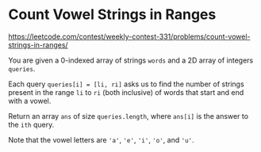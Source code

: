 # Count Vowel Strings in Ranges

https://leetcode.com/contest/weekly-contest-331/problems/count-vowel-strings-in-ranges/

You are given a 0-indexed array of strings `words` and a 2D array of integers `queries`.

Each query `queries[i] = [li, ri]` asks us to find the number of strings present in the range `li` to `ri` (both inclusive) of words that start and end with a vowel.

Return an array `ans` of size `queries.length`, where `ans[i]` is the answer to the `ith` query.

Note that the vowel letters are `'a'`, `'e'`, `'i'`, `'o'`, and `'u'`.
